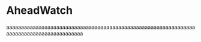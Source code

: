 # AheadWatch
aaaaaaaaaaaaaaaaaaaaaaaaaaaaaaaaaaaaaaaaaaaaaaaaaaaaaaaaaaaaaaaaaaaaaaaaaaaaaaaaaaaaaaaaaa
